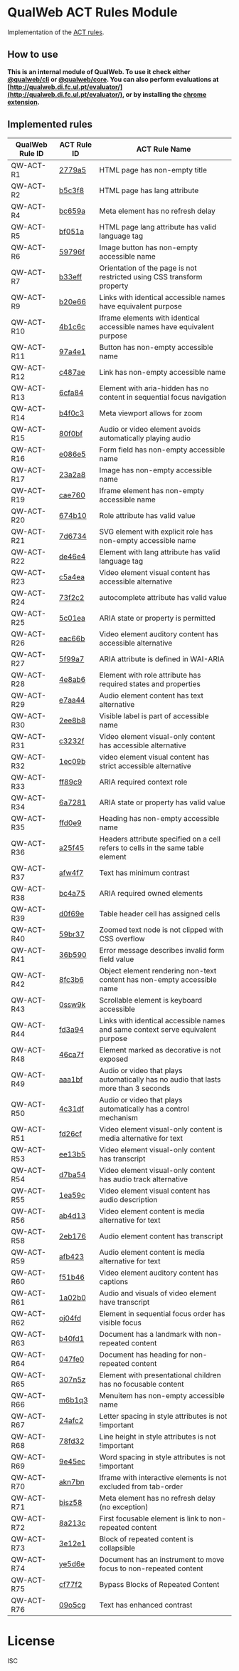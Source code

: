 # QualWeb ACT Rules Module

Implementation of the [ACT rules](https://www.w3.org/WAI/standards-guidelines/act/rules/).

## How to use

**This is an internal module of QualWeb. To use it check either [@qualweb/cli](https://github.com/qualweb/cli) or [@qualweb/core](https://github.com/qualweb/core). You can also perform evaluations at [http://qualweb.di.fc.ul.pt/evaluator/](http://qualweb.di.fc.ul.pt/evaluator/), or by installing the [chrome extension](https://chrome.google.com/webstore/detail/qualweb-extension/ljgilomdnehokancdcbkmbndkkiggioc).**

## Implemented rules

| QualWeb Rule ID | ACT Rule ID                                        | ACT Rule Name                                                                       |
| --------------- | -------------------------------------------------- | ----------------------------------------------------------------------------------- |
| QW-ACT-R1       | [2779a5](https://www.w3.org/WAI/standards-guidelines/act/rules/2779a5/) | HTML page has non-empty title                                                       |
| QW-ACT-R2       | [b5c3f8](https://www.w3.org/WAI/standards-guidelines/act/rules/b5c3f8/) | HTML page has lang attribute                                                        |
| QW-ACT-R4       | [bc659a](https://www.w3.org/WAI/standards-guidelines/act/rules/bc659a/) | Meta element has no refresh delay                                                   |
| QW-ACT-R5       | [bf051a](https://www.w3.org/WAI/standards-guidelines/act/rules/bf051a/) | HTML page lang attribute has valid language tag                                     |
| QW-ACT-R6       | [59796f](https://www.w3.org/WAI/standards-guidelines/act/rules/59796f/) | Image button has non-empty accessible name                                          |
| QW-ACT-R7       | [b33eff](https://www.w3.org/WAI/standards-guidelines/act/rules/b33eff/) | Orientation of the page is not restricted using CSS transform property              |
| QW-ACT-R9       | [b20e66](https://www.w3.org/WAI/standards-guidelines/act/rules/b20e66/) | Links with identical accessible names have equivalent purpose                       |
| QW-ACT-R10      | [4b1c6c](https://www.w3.org/WAI/standards-guidelines/act/rules/4b1c6c/) | Iframe elements with identical accessible names have equivalent purpose             |
| QW-ACT-R11      | [97a4e1](https://www.w3.org/WAI/standards-guidelines/act/rules/97a4e1/) | Button has non-empty accessible name                                                |
| QW-ACT-R12      | [c487ae](https://www.w3.org/WAI/standards-guidelines/act/rules/c487ae/) | Link has non-empty accessible name                                                  |
| QW-ACT-R13      | [6cfa84](https://www.w3.org/WAI/standards-guidelines/act/rules/6cfa84/) | Element with aria-hidden has no content in sequential focus navigation              |
| QW-ACT-R14      | [b4f0c3](https://www.w3.org/WAI/standards-guidelines/act/rules/b4f0c3/) | Meta viewport allows for zoom                                                       |
| QW-ACT-R15      | [80f0bf](https://www.w3.org/WAI/standards-guidelines/act/rules/80f0bf/) | Audio or video element avoids automatically playing audio                           |
| QW-ACT-R16      | [e086e5](https://www.w3.org/WAI/standards-guidelines/act/rules/e086e5/) | Form field has non-empty accessible name                                            |
| QW-ACT-R17      | [23a2a8](https://www.w3.org/WAI/standards-guidelines/act/rules/23a2a8/) | Image has non-empty accessible name                                                 |
| QW-ACT-R19      | [cae760](https://www.w3.org/WAI/standards-guidelines/act/rules/cae760/) | Iframe element has non-empty accessible name                                        |
| QW-ACT-R20      | [674b10](https://www.w3.org/WAI/standards-guidelines/act/rules/674b10/) | Role attribute has valid value                                                      |
| QW-ACT-R21      | [7d6734](https://www.w3.org/WAI/standards-guidelines/act/rules/7d6734/) | SVG element with explicit role has non-empty accessible name                        |
| QW-ACT-R22      | [de46e4](https://www.w3.org/WAI/standards-guidelines/act/rules/de46e4/) | Element with lang attribute has valid language tag                                  |
| QW-ACT-R23      | [c5a4ea](https://www.w3.org/WAI/standards-guidelines/act/rules/c5a4ea/) | Video element visual content has accessible alternative                             |
| QW-ACT-R24      | [73f2c2](https://www.w3.org/WAI/standards-guidelines/act/rules/73f2c2/) | autocomplete attribute has valid value                                              |
| QW-ACT-R25      | [5c01ea](https://www.w3.org/WAI/standards-guidelines/act/rules/5c01ea/) | ARIA state or property is permitted                                                 |
| QW-ACT-R26      | [eac66b](https://www.w3.org/WAI/standards-guidelines/act/rules/eac66b/) | Video element auditory content has accessible alternative                           |
| QW-ACT-R27      | [5f99a7](https://www.w3.org/WAI/standards-guidelines/act/rules/5f99a7/) | ARIA attribute is defined in WAI-ARIA                                               |
| QW-ACT-R28      | [4e8ab6](https://www.w3.org/WAI/standards-guidelines/act/rules/4e8ab6/) | Element with role attribute has required states and properties                      |
| QW-ACT-R29      | [e7aa44](https://www.w3.org/WAI/standards-guidelines/act/rules/e7aa44/) | Audio element content has text alternative                                          |
| QW-ACT-R30      | [2ee8b8](https://www.w3.org/WAI/standards-guidelines/act/rules/2ee8b8/) | Visible label is part of accessible name                                            |
| QW-ACT-R31      | [c3232f](https://www.w3.org/WAI/standards-guidelines/act/rules/c3232f/) | Video element visual-only content has accessible alternative                        |
| QW-ACT-R32      | [1ec09b](https://www.w3.org/WAI/standards-guidelines/act/rules/1ec09b/) | video element visual content has strict accessible alternative                      |
| QW-ACT-R33      | [ff89c9](https://www.w3.org/WAI/standards-guidelines/act/rules/ff89c9/) | ARIA required context role                                                          |
| QW-ACT-R34      | [6a7281](https://www.w3.org/WAI/standards-guidelines/act/rules/6a7281/) | ARIA state or property has valid value                                              |
| QW-ACT-R35      | [ffd0e9](https://www.w3.org/WAI/standards-guidelines/act/rules/ffd0e9/) | Heading has non-empty accessible name                                               |
| QW-ACT-R36      | [a25f45](https://www.w3.org/WAI/standards-guidelines/act/rules/a25f45/) | Headers attribute specified on a cell refers to cells in the same table element     |
| QW-ACT-R37      | [afw4f7](https://www.w3.org/WAI/standards-guidelines/act/rules/afw4f7/) | Text has minimum contrast                                                           |
| QW-ACT-R38      | [bc4a75](https://www.w3.org/WAI/standards-guidelines/act/rules/bc4a75/) | ARIA required owned elements                                                        |
| QW-ACT-R39      | [d0f69e](https://www.w3.org/WAI/standards-guidelines/act/rules/d0f69e/) | Table header cell has assigned cells                                                |
| QW-ACT-R40      | [59br37](https://www.w3.org/WAI/standards-guidelines/act/rules/59br37/) | Zoomed text node is not clipped with CSS overflow                                   |
| QW-ACT-R41      | [36b590](https://www.w3.org/WAI/standards-guidelines/act/rules/36b590/) | Error message describes invalid form field value                                    |
| QW-ACT-R42      | [8fc3b6](https://www.w3.org/WAI/standards-guidelines/act/rules/8fc3b6/) | Object element rendering non-text content has non-empty accessible name             |
| QW-ACT-R43      | [0ssw9k](https://www.w3.org/WAI/standards-guidelines/act/rules/0ssw9k/) | Scrollable element is keyboard accessible                                           |
| QW-ACT-R44      | [fd3a94](https://www.w3.org/WAI/standards-guidelines/act/rules/fd3a94/) | Links with identical accessible names and same context serve equivalent purpose     |
| QW-ACT-R48      | [46ca7f](https://www.w3.org/WAI/standards-guidelines/act/rules/46ca7f/) | Element marked as decorative is not exposed                                         |
| QW-ACT-R49      | [aaa1bf](https://www.w3.org/WAI/standards-guidelines/act/rules/aaa1bf/) | Audio or video that plays automatically has no audio that lasts more than 3 seconds |
| QW-ACT-R50      | [4c31df](https://www.w3.org/WAI/standards-guidelines/act/rules/4c31df/) | Audio or video that plays automatically has a control mechanism                     |
| QW-ACT-R51      | [fd26cf](https://www.w3.org/WAI/standards-guidelines/act/rules/fd26cf/) | Video element visual-only content is media alternative for text                     |
| QW-ACT-R53      | [ee13b5](https://www.w3.org/WAI/standards-guidelines/act/rules/ee13b5/) | Video element visual-only content has transcript                                    |
| QW-ACT-R54      | [d7ba54](https://www.w3.org/WAI/standards-guidelines/act/rules/d7ba54/) | Video element visual-only content has audio track alternative                       |
| QW-ACT-R55      | [1ea59c](https://www.w3.org/WAI/standards-guidelines/act/rules/1ea59c/) | Video element visual content has audio description                                  |
| QW-ACT-R56      | [ab4d13](https://www.w3.org/WAI/standards-guidelines/act/rules/ab4d13/) | Video element content is media alternative for text                                 |
| QW-ACT-R58      | [2eb176](https://www.w3.org/WAI/standards-guidelines/act/rules/2eb176/) | Audio element content has transcript                                                |
| QW-ACT-R59      | [afb423](https://www.w3.org/WAI/standards-guidelines/act/rules/afb423/) | Audio element content is media alternative for text                                 |
| QW-ACT-R60      | [f51b46](https://www.w3.org/WAI/standards-guidelines/act/rules/f51b46/) | Video element auditory content has captions                                         |
| QW-ACT-R61      | [1a02b0](https://www.w3.org/WAI/standards-guidelines/act/rules/1a02b0/) | Audio and visuals of video element have transcript                                  |
| QW-ACT-R62      | [oj04fd](https://www.w3.org/WAI/standards-guidelines/act/rules/oj04fd/) | Element in sequential focus order has visible focus                                 |
| QW-ACT-R63      | [b40fd1](https://www.w3.org/WAI/standards-guidelines/act/rules/b40fd1/) | Document has a landmark with non-repeated content                                   |
| QW-ACT-R64      | [047fe0](https://www.w3.org/WAI/standards-guidelines/act/rules/047fe0/) | Document has heading for non-repeated content                                       |
| QW-ACT-R65      | [307n5z](https://www.w3.org/WAI/standards-guidelines/act/rules/307n5z/) | Element with presentational children has no focusable content                       |
| QW-ACT-R66      | [m6b1q3](https://www.w3.org/WAI/standards-guidelines/act/rules/m6b1q3/) | Menuitem has non-empty accessible name                                              |
| QW-ACT-R67      | [24afc2](https://www.w3.org/WAI/standards-guidelines/act/rules/24afc2/) | Letter spacing in style attributes is not !important                                |
| QW-ACT-R68      | [78fd32](https://www.w3.org/WAI/standards-guidelines/act/rules/78fd32/) | Line height in style attributes is not !important                                   |
| QW-ACT-R69      | [9e45ec](https://www.w3.org/WAI/standards-guidelines/act/rules/9e45ec/) | Word spacing in style attributes is not !important                                  |
| QW-ACT-R70      | [akn7bn](https://www.w3.org/WAI/standards-guidelines/act/rules/akn7bn/) | Iframe with interactive elements is not excluded from tab-order                     |
| QW-ACT-R71      | [bisz58](https://www.w3.org/WAI/standards-guidelines/act/rules/bisz58/) | Meta element has no refresh delay (no exception)                                    |
| QW-ACT-R72      | [8a213c](https://www.w3.org/WAI/standards-guidelines/act/rules/8a213c/) | First focusable element is link to non-repeated content                             |
| QW-ACT-R73      | [3e12e1](https://www.w3.org/WAI/standards-guidelines/act/rules/3e12e1/) | Block of repeated content is collapsible                                            |
| QW-ACT-R74      | [ye5d6e](https://www.w3.org/WAI/standards-guidelines/act/rules/ye5d6e/) | Document has an instrument to move focus to non-repeated content                    |
| QW-ACT-R75      | [cf77f2](https://www.w3.org/WAI/standards-guidelines/act/rules/cf77f2/) | Bypass Blocks of Repeated Content                                                   |
| QW-ACT-R76      | [09o5cg](https://www.w3.org/WAI/standards-guidelines/act/rules/09o5cg/) | Text has enhanced contrast                                                          |

# License

ISC
